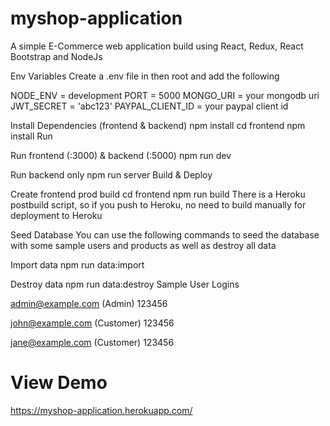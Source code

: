 # myshop-application
A simple E-Commerce web application build using React, Redux, React Bootstrap and NodeJs

Env Variables
Create a .env file in then root and add the following

NODE_ENV = development
PORT = 5000
MONGO_URI = your mongodb uri
JWT_SECRET = 'abc123'
PAYPAL_CLIENT_ID = your paypal client id

Install Dependencies (frontend & backend)
npm install
cd frontend
npm install
Run

Run frontend (:3000) & backend (:5000)
npm run dev

Run backend only
npm run server
Build & Deploy

Create frontend prod build
cd frontend
npm run build
There is a Heroku postbuild script, so if you push to Heroku, no need to build manually for deployment to Heroku

Seed Database
You can use the following commands to seed the database with some sample users and products as well as destroy all data

Import data
npm run data:import

Destroy data
npm run data:destroy
Sample User Logins

admin@example.com (Admin)
123456

john@example.com (Customer)
123456

jane@example.com (Customer)
123456

# View Demo
https://myshop-application.herokuapp.com/
